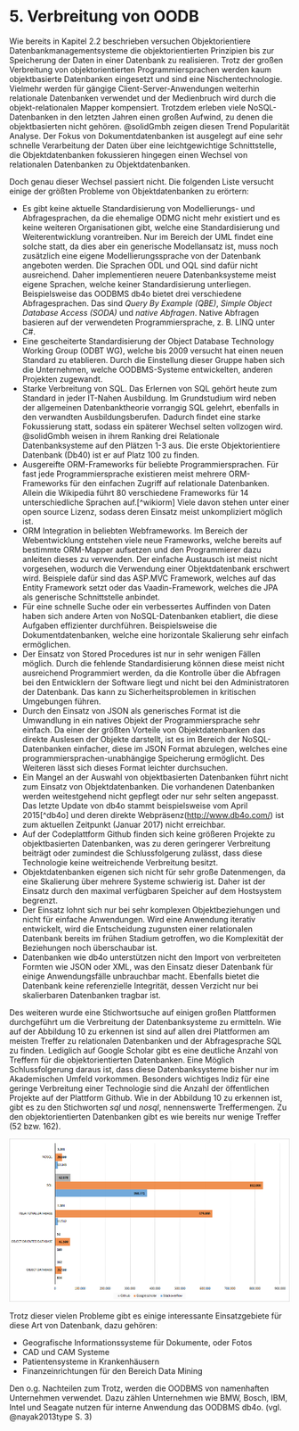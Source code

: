 
# 5. Verbreitung von OODB

Wie bereits in Kapitel 2.2 beschrieben versuchen Objektorientiere Datenbankmanagementsysteme die objektorientierten Prinzipien bis zur Speicherung der Daten in einer Datenbank zu realisieren.
Trotz der großen Verbreitung von objektorientierten Programmiersprachen werden kaum objektbasierte Datenbanken eingesetzt und sind eine Nischentechnologie.
Vielmehr werden für gängige Client-Server-Anwendungen weiterhin relationale Datenbanken verwendet und der Medienbruch wird durch die objekt-relationalen Mapper kompensiert.
Trotzdem erleben viele NoSQL-Datenbanken in den letzten Jahren einen großen Aufwind, zu denen die objektbasierten nicht gehören.
@solidGmbh zeigen diesen Trend Popularität Analyse.
Der Fokus von Dokumentdatenbanken ist ausgelegt auf eine sehr schnelle Verarbeitung der Daten über eine leichtgewichtige Schnittstelle, die Objektdatenbanken fokussieren hingegen einen Wechsel von relationalen Datenbanken zu Objektdatenbanken.

Doch genau dieser Wechsel passiert nicht.
Die folgenden Liste versucht einige der größten Probleme von Objektdatenbanken zu erörtern:

  * Es gibt keine aktuelle Standardisierung von Modellierungs- und Abfragesprachen, da die ehemalige ODMG nicht mehr existiert und es keine weiteren Organisationen gibt, welche eine Standardisierung und Weiterentwicklung vorantreiben. Nur im Bereich der UML findet eine solche statt, da dies aber ein generische Modellansatz ist, muss noch zusätzlich eine eigene Modellierungssprache von der Datenbank angeboten werden. Die Sprachen ODL und OQL sind dafür nicht ausreichend. Daher implementieren neuere Datenbanksysteme meist eigene Sprachen, welche keiner Standardisierung unterliegen. Beispielsweise das OODBMS db4o bietet drei verschiedene Abfragesprachen. Das sind *Query By Example (QBE)*, *Simple Object Database Access (SODA)* und *native Abfragen*. Native Abfragen basieren auf der verwendeten Programmiersprache, z. B. LINQ unter C#.
  * Eine gescheiterte Standardisierung der Object Database Technology Working Group (ODBT WG), welche bis 2009 versucht hat einen neuen Standard zu etablieren. Durch die Einstellung dieser Gruppe haben sich die Unternehmen, welche OODBMS-Systeme entwickelten, anderen Projekten zugewandt.
  * Starke Verbreitung von SQL. Das Erlernen von SQL gehört heute zum Standard in jeder IT-Nahen Ausbildung. Im Grundstudium wird neben der allgemeinen Datenbanktheorie vorrangig SQL gelehrt, ebenfalls in den verwandten Ausbildungsberufen. Dadurch findet eine starke Fokussierung statt, sodass ein späterer Wechsel selten vollzogen wird. @solidGmbh weisen in ihrem Ranking drei Relationale Datenbanksysteme auf den Plätzen 1-3 aus. Die erste Objektorientiere Datenbank (Db40) ist er auf Platz 100 zu finden.
  * Ausgereifte ORM-Frameworks für beliebte Programmiersprachen. Für fast jede Programmiersprache existieren meist mehrere ORM-Frameworks für den einfachen Zugriff auf relationale Datenbanken. Allein die Wikipedia führt 80 verschiedene Frameworks für 14 unterschiedliche Sprachen auf.[^wikiorm] Viele davon stehen unter einer open source Lizenz, sodass deren Einsatz meist unkompliziert möglich ist.
  * ORM Integration in beliebten Webframeworks. Im Bereich der Webentwicklung entstehen viele neue Frameworks, welche bereits auf bestimmte ORM-Mapper aufsetzen und den Programmierer dazu anleiten dieses zu verwenden. Der einfache Austausch ist meist nicht vorgesehen, wodurch die Verwendung einer Objektdatenbank erschwert wird. Beispiele dafür sind das ASP.MVC Framework, welches auf das Entity Framework setzt oder das Vaadin-Framework, welches die JPA als generische Schnittstelle anbindet.
  * Für eine schnelle Suche oder ein verbessertes Auffinden von Daten haben sich andere Arten von NoSQL-Datenbanken etabliert, die diese Aufgaben effizienter durchführen. Beispielsweise die Dokumentdatenbanken, welche eine horizontale Skalierung sehr einfach ermöglichen.
  * Der Einsatz von Stored Procedures ist nur in sehr wenigen Fällen möglich. Durch die fehlende Standardisierung können diese meist nicht ausreichend Programmiert werden, da die Kontrolle über die Abfragen bei den Entwicklern der Software liegt und nicht bei den Administratoren der Datenbank. Das kann zu Sicherheitsproblemen in kritischen Umgebungen führen.
  * Durch den Einsatz von JSON als generisches Format ist die Umwandlung in ein natives Objekt der Programmiersprache sehr einfach. Da einer der größten Vorteile von Objektdatenbanken das direkte Auslesen der Objekte darstellt, ist es im Bereich der NoSQL-Datenbanken einfacher, diese im JSON Format abzulegen, welches eine programmiersprachen-unabhängige Speicherung ermöglicht. Des Weiteren lässt sich dieses Format leichter durchsuchen.
  * Ein Mangel an der Auswahl von objektbasierten Datenbanken führt nicht zum Einsatz von Objektdatenbanken. Die vorhandenen Datenbanken werden weitestgehend nicht gepflegt oder nur sehr selten angepasst. Das letzte Update von db4o stammt beispielsweise vom April 2015[^db4o] und deren direkte Webpräsenz(http://www.db4o.com/) ist zum aktuellen Zeitpunkt (Januar 2017) nicht erreichbar.
  * Auf der Codeplattform Github finden sich keine größeren Projekte zu objektbasierten Datenbanken, was zu deren geringerer Verbreitung beiträgt oder zumindest die Schlussfolgerung zulässt, dass diese Technologie keine weitreichende Verbreitung besitzt.
  * Objektdatenbanken eigenen sich nicht für sehr große Datenmengen, da eine Skalierung über mehrere Systeme schwierig ist. Daher ist der Einsatz durch den maximal verfügbaren Speicher auf dem Hostsystem begrenzt.
  * Der Einsatz lohnt sich nur bei sehr komplexen Objektbeziehungen und nicht für einfache Anwendungen. Wird eine Anwendung iterativ entwickelt, wird die Entscheidung zugunsten einer relationalen Datenbank bereits im frühen Stadium getroffen, wo die Komplexität der Beziehungen noch überschaubar ist.
  * Datenbanken wie db4o unterstützen nicht den Import von verbreiteten Formten wie JSON oder XML, was den Einsatz dieser Datenbank für einige Anwendungsfälle unbrauchbar macht. Ebenfalls bietet die Datenbank keine referenzielle Integrität, dessen Verzicht nur bei skalierbaren Datenbanken tragbar ist.

Des weiteren wurde eine Stichwortsuche auf einigen großen Plattformen durchgeführt um die Verbreitung der Datenbanksysteme zu ermitteln.
Wie auf der Abbildung 10 zu erkennen ist sind auf allen drei Plattformen am meisten Treffer zu relationalen Datenbanken und der Abfragesprache SQL zu finden.
Lediglich auf Google Scholar gibt es eine deutliche Anzahl von Treffern für die objektorientierten Datenbanken.
Eine Möglich Schlussfolgerung daraus ist, dass diese Datenbanksysteme bisher nur im Akademischen Umfeld vorkommen.
Besonders wichtiges Indiz für eine geringe Verbreitung einer Technologie sind die Anzahl der öffentlichen Projekte auf der Plattform Github.
Wie in der Abbildung 10 zu erkennen ist, gibt es zu den Stichworten *sql* und *nosql*, nennenswerte Treffermengen.
Zu den objektorientierten Datenbanken gibt es wie bereits nur wenige Treffer (52 bzw. 162).

![Stichwortsuche](images/keyword_search_result.png)

Trotz dieser vielen Probleme gibt es einige interessante Einsatzgebiete für diese Art von Datenbank, dazu gehören:

  * Geografische Informationssysteme für Dokumente, oder Fotos
  * CAD und CAM Systeme
  * Patientensysteme in Krankenhäusern
  * Finanzeinrichtungen für den Bereich Data Mining

Den o.g. Nachteilen zum Trotz, werden die OODBMS von namenhaften Unternehmen verwendet. Dazu zählen Unternehmen wie BMW, Bosch, IBM, Intel und Seagate nutzen für interne Anwendung das OODBMS db4o. (vgl. @nayak2013type S. 3)

